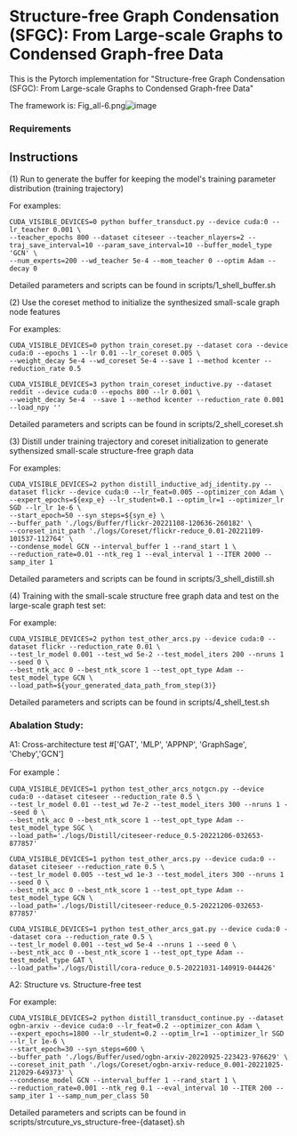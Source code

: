 # Structure-free Graph Condensation (SFGC): From Large-scale Graphs to Condensed Graph-free Data

This is the Pytorch implementation for "Structure-free Graph Condensation (SFGC): From Large-scale Graphs to Condensed Graph-free Data"

The framework is:
Fig_all-6.png![image](https://user-images.githubusercontent.com/61812981/221344391-11904a34-fc9c-479b-9f8d-02b72d2bf56b.png)


### Requirements
## Instructions

(1) Run to generate the buffer for keeping the model's training parameter distribution (training trajectory)

For examples:

```
CUDA_VISIBLE_DEVICES=0 python buffer_transduct.py --device cuda:0 --lr_teacher 0.001 \
--teacher_epochs 800 --dataset citeseer --teacher_nlayers=2 --traj_save_interval=10 --param_save_interval=10 --buffer_model_type 'GCN' \
--num_experts=200 --wd_teacher 5e-4 --mom_teacher 0 --optim Adam --decay 0
```
Detailed parameters and scripts can be found in scripts/1_shell_buffer.sh


(2) Use the coreset method to initialize the synthesized small-scale graph node features

For examples:

```
CUDA_VISIBLE_DEVICES=0 python train_coreset.py --dataset cora --device cuda:0 --epochs 1 --lr 0.01 --lr_coreset 0.005 \
--weight_decay 5e-4 --wd_coreset 5e-4 --save 1 --method kcenter --reduction_rate 0.5

CUDA_VISIBLE_DEVICES=3 python train_coreset_inductive.py --dataset reddit --device cuda:0 --epochs 800 --lr 0.001 \
--weight_decay 5e-4  --save 1 --method kcenter --reduction_rate 0.001 --load_npy ''
```
Detailed parameters and scripts can be found in scripts/2_shell_coreset.sh


(3) Distill under training trajectory and coreset initialization to generate sythensized small-scale structure-free graph data

For examples:
```
CUDA_VISIBLE_DEVICES=2 python distill_inductive_adj_identity.py --dataset flickr --device cuda:0 --lr_feat=0.005 --optimizer_con Adam \
--expert_epochs=${exp_e} --lr_student=0.1 --optim_lr=1 --optimizer_lr SGD --lr_lr 1e-6 \
--start_epoch=50 --syn_steps=${syn_e} \
--buffer_path './logs/Buffer/flickr-20221108-120636-260182' \
--coreset_init_path './logs/Coreset/flickr-reduce_0.01-20221109-101537-112764' \
--condense_model GCN --interval_buffer 1 --rand_start 1 \
--reduction_rate=0.01 --ntk_reg 1 --eval_interval 1 --ITER 2000 --samp_iter 1
```
Detailed parameters and scripts can be found in scripts/3_shell_distill.sh

(4) Training with the small-scale structure free graph data and test on the large-scale graph test set:

For example:

```
CUDA_VISIBLE_DEVICES=2 python test_other_arcs.py --device cuda:0 --dataset flickr --reduction_rate 0.01 \
--test_lr_model 0.001 --test_wd 5e-2 --test_model_iters 200 --nruns 1 --seed 0 \
--best_ntk_acc 0 --best_ntk_score 1 --test_opt_type Adam --test_model_type GCN \
--load_path=${your_generated_data_path_from_step(3)}
```
Detailed parameters and scripts can be found in scripts/4_shell_test.sh


### Abalation Study:

A1: Cross-architecture test
#['GAT', 'MLP', 'APPNP', 'GraphSage', 'Cheby','GCN']

For example：

```
CUDA_VISIBLE_DEVICES=1 python test_other_arcs_notgcn.py --device cuda:0 --dataset citeseer --reduction_rate 0.5 \
--test_lr_model 0.01 --test_wd 7e-2 --test_model_iters 300 --nruns 1 --seed 0 \
--best_ntk_acc 0 --best_ntk_score 1 --test_opt_type Adam --test_model_type SGC \
--load_path='./logs/Distill/citeseer-reduce_0.5-20221206-032653-877857'

CUDA_VISIBLE_DEVICES=1 python test_other_arcs.py --device cuda:0 --dataset citeseer --reduction_rate 0.5 \
--test_lr_model 0.005 --test_wd 1e-3 --test_model_iters 300 --nruns 1 --seed 0 \
--best_ntk_acc 0 --best_ntk_score 1 --test_opt_type Adam --test_model_type GCN \
--load_path='./logs/Distill/citeseer-reduce_0.5-20221206-032653-877857'

CUDA_VISIBLE_DEVICES=1 python test_other_arcs_gat.py --device cuda:0 --dataset cora --reduction_rate 0.5 \
--test_lr_model 0.001 --test_wd 5e-4 --nruns 1 --seed 0 \
--best_ntk_acc 0 --best_ntk_score 1 --test_opt_type Adam --test_model_type GAT \
--load_path='./logs/Distill/cora-reduce_0.5-20221031-140919-044426'
```

A2: Structure vs. Structure-free test

For example:

```
CUDA_VISIBLE_DEVICES=2 python distill_transduct_continue.py --dataset ogbn-arxiv --device cuda:0 --lr_feat=0.2 --optimizer_con Adam \
--expert_epochs=1800 --lr_student=0.2 --optim_lr=1 --optimizer_lr SGD --lr_lr 1e-6 \
--start_epoch=30 --syn_steps=600 \
--buffer_path './logs/Buffer/used/ogbn-arxiv-20220925-223423-976629' \
--coreset_init_path './logs/Coreset/ogbn-arxiv-reduce_0.001-20221025-212029-649373' \
--condense_model GCN --interval_buffer 1 --rand_start 1 \
--reduction_rate=0.001 --ntk_reg 0.1 --eval_interval 10 --ITER 200 --samp_iter 1 --samp_num_per_class 50
```
Detailed parameters and scripts can be found in scripts/strcuture_vs_structure-free-{dataset}.sh


